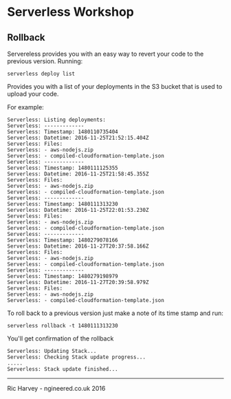 # Serverless Workshop

## Rollback
Servereless provides you with an easy way to revert your code to the previous version. Running:

```
serverless deploy list
```

Provides you with a list of your deployments in the S3 bucket that is used to upload your code.

For example:
```
Serverless: Listing deployments:
Serverless: -------------
Serverless: Timestamp: 1480110735404
Serverless: Datetime: 2016-11-25T21:52:15.404Z
Serverless: Files:
Serverless: - aws-nodejs.zip
Serverless: - compiled-cloudformation-template.json
Serverless: -------------
Serverless: Timestamp: 1480111125355
Serverless: Datetime: 2016-11-25T21:58:45.355Z
Serverless: Files:
Serverless: - aws-nodejs.zip
Serverless: - compiled-cloudformation-template.json
Serverless: -------------
Serverless: Timestamp: 1480111313230
Serverless: Datetime: 2016-11-25T22:01:53.230Z
Serverless: Files:
Serverless: - aws-nodejs.zip
Serverless: - compiled-cloudformation-template.json
Serverless: -------------
Serverless: Timestamp: 1480279078166
Serverless: Datetime: 2016-11-27T20:37:58.166Z
Serverless: Files:
Serverless: - aws-nodejs.zip
Serverless: - compiled-cloudformation-template.json
Serverless: -------------
Serverless: Timestamp: 1480279198979
Serverless: Datetime: 2016-11-27T20:39:58.979Z
Serverless: Files:
Serverless: - aws-nodejs.zip
Serverless: - compiled-cloudformation-template.json

```

To roll back to a previous version just make a note of its time stamp and run:

```
serverless rollback -t 1480111313230
```
You'll get confirmation of the rollback
```
Serverless: Updating Stack...
Serverless: Checking Stack update progress...
.....
Serverless: Stack update finished...
```

---
Ric Harvey - ngineered.co.uk 2016
